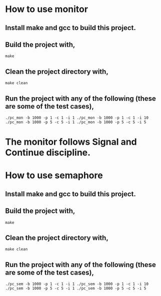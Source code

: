 # How to use monitor
## Install make and gcc to build this project.
## Build the project with,
`make`

## Clean the project directory with,
`make clean`

## Run the project with any of the following (these are some of the test cases),
`./pc_mon -b 1000 -p 1 -c 1 -i 1
./pc_mon -b 1000 -p 1 -c 1 -i 10
./pc_mon -b 1000 -p 5 -c 5 -i 1
./pc_mon -b 1000 -p 5 -c 5 -i 5`
		
# The monitor follows Signal and Continue discipline.

# How to use semaphore
## Install make and gcc to build this project.
## Build the project with,
`make`

## Clean the project directory with,
`make clean`

## Run the project with any of the following (these are some of the test cases),
`./pc_sem -b 1000 -p 1 -c 1 -i 1
./pc_sem -b 1000 -p 1 -c 1 -i 10
./pc_sem -b 1000 -p 5 -c 5 -i 1
./pc_sem -b 1000 -p 5 -c 5 -i 5`